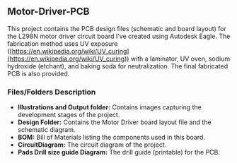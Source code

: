 ## Motor-Driver-PCB

This project contains the PCB design files (schematic and board layout) for the L298N motor driver circuit board I've created using Autodesk Eagle. The fabrication method uses UV exposure ([https://en.wikipedia.org/wiki/UV_curing](https://en.wikipedia.org/wiki/UV_curing)) with a laminator, UV oven, sodium hydroxide (etchant), and baking soda for neutralization. The final fabricated PCB is also provided.

### Files/Folders Description

* **Illustrations and Output folder:** Contains images capturing the development stages of the project.
* **Design Folder:** Contains the Motor Driver board layout file and the schematic diagram.
* **BOM:** Bill of Materials listing the components used in this board.
* **CircuitDiagram:** The circuit diagram of the project.
* **Pads Drill size guide Diagram:** The drill guide (printable) for the PCB.

